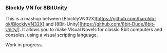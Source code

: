 ### Blockly VN for 8BitUnity

This is a mashup between [BlocklyVN32X][https://github.com/haroldo-ok/BlocklyVN32X] and [8Bit-Unity][https://github.com/8bit-Dude/8bit-Unity/]. It allows you to make Visual Novels for classic 8bit computers and consoles, using a visual scripting language.

Work in progress.